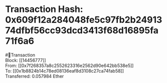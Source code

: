 
Transaction Hash: 0x609f12a284048fe5c97fb2b2491374dfbf56cc93dcd3413f68d16895fa71f6a6
====================================================================================
  
#💸Transaction  
Block: [[14456777]]  
From: [[0x7f268357a8c2552623316e2562d90e642bb538e5]]  
To: [[0x1b8824b14c78ed08136eaf8d3108c27ca74fab58]]  
Transferred: 0.057984 Ether
